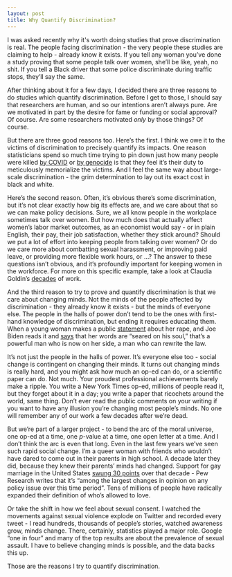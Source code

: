```yaml
---
layout: post
title: Why Quantify Discrimination?
---
```


I was asked recently why it's worth doing studies that prove discrimination is real. The people facing discrimination - the very people these studies are claiming to help - already know it exists. If you tell any woman you’ve done a study proving that some people talk over women, she’ll be like, yeah, no shit. If you tell a Black driver that some police discriminate during traffic stops, they’ll say the same.

After thinking about it for a few days, I decided there are three reasons to do studies which quantify discrimination. Before I get to those, I should say that researchers are human, and so our intentions aren’t always pure. Are we motivated in part by the desire for fame or funding or social approval? Of course. Are some researchers motivated *only* by those things? Of course. 

But there are three good reasons too. Here’s the first. I think we owe it to the victims of discrimination to precisely quantify its impacts. One reason statisticians spend so much time trying to pin down just how many people were killed [by COVID](https://jamanetwork.com/journals/jama/article-abstract/2771761) or [by genocide](https://chance.amstat.org/2018/02/statistics-of-genocide/) is that they feel it’s their duty to meticulously memorialize the victims. And I feel the same way about large-scale discrimination - the grim determination to lay out its exact cost in black and white.

Here’s the second reason. Often, it’s obvious there’s some discrimination, but it’s not clear exactly how big its effects are, and we care about that so we can make policy decisions. Sure, we all know people in the workplace sometimes talk over women. But how much does that actually affect women’s labor market outcomes, as an economist would say - or in plain English, their pay, their job satisfaction, whether they stick around? Should we put a lot of effort into keeping people from talking over women? Or do we care more about combatting sexual harassment, or improving paid leave, or providing more flexible work hours, or …? The answer to these questions isn’t obvious, and it’s profoundly important for keeping women in the workforce. For more on this specific example, take a look at Claudia Goldin’s [decades](https://www.aeaweb.org/articles?id=10.1257/aer.104.4.1091) of work. 

And the third reason to try to prove and quantify discrimination is that we care about changing minds. Not the minds of the people affected by discrimination - they already know it exists - but the minds of everyone else. The people in the halls of power don’t tend to be the ones with first-hand knowledge of discrimination, but ending it requires educating them. When a young woman makes a public [statement](https://www.buzzfeednews.com/article/katiejmbaker/heres-the-powerful-letter-the-stanford-victim-read-to-her-ra) about her rape, and Joe Biden reads it and [says](https://www.buzzfeednews.com/article/tomnamako/joe-biden-writes-an-open-letter-to-stanford-survivor) that her words are “seared on his soul,” that’s a powerful man who is now on her side, a man who can rewrite the law.

It’s not just the people in the halls of power. It’s everyone else too - social change is contingent on changing their minds. It turns out changing minds is really hard, and you might ask how much an op-ed can do, or a scientific paper can do. Not much. Your proudest professional achievements barely make a ripple. You write a New York Times op-ed, millions of people read it, but they forget about it in a day; you write a paper that ricochets around the world, same thing. Don’t ever read the public comments on your writing if you want to have any illusion you’re changing most people’s minds. No one will remember any of our work a few decades after we’re dead. 

But we’re part of a larger project - to bend the arc of the moral universe, one op-ed at a time, one *p*-value at a time, one open letter at a time. And I don’t think the arc is even that long. Even in the last few years we’ve seen such rapid social change. I’m a queer woman with friends who wouldn’t have dared to come out in their parents in high school. A decade later they did, because they knew their parents’ minds had changed. Support for gay marriage in the United States [swung 30 points](https://www.pewresearch.org/politics/2013/03/20/growing-support-for-gay-marriage-changed-minds-and-changing-demographics/) over that decade - Pew Research writes that it’s “among the largest changes in opinion on any policy issue over this time period”. Tens of millions of people have radically expanded their definition of who’s allowed to love.

Or take the shift in how we feel about sexual consent. I watched the movements against sexual violence explode on Twitter and recorded every tweet - I read hundreds, thousands of people’s stories, watched awareness grow, minds change. There, certainly, statistics played a major role. Google “one in four” and many of the top results are about the prevalence of sexual assault. I have to believe changing minds is possible, and the data backs this up.  

Those are the reasons I try to quantify discrimination. 



